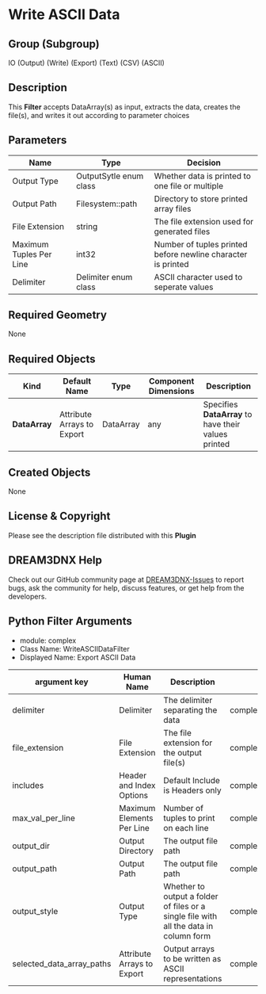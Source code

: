 # Write ASCII Data


## Group (Subgroup) ##

IO (Output) (Write) (Export) (Text) (CSV) (ASCII)

## Description ##

This **Filter** accepts DataArray(s) as input, extracts the data, creates the file(s), and writes it out according to parameter choices

## Parameters ##

| Name | Type | Decision |
|-------|-----|----------|
| Output Type | OutputSytle enum class | Whether data is printed to one file or multiple |
| Output Path | Filesystem::path | Directory to store printed array files |
| File Extension | string | The file extension used for generated files |
| Maximum Tuples Per Line | int32 | Number of tuples printed before newline character is printed |
| Delimiter | Delimiter enum class | ASCII character used to seperate values |

## Required Geometry ##

None

## Required Objects ##

| Kind | Default Name | Type | Component Dimensions | Description                                          |
|-----|-------|------|--------|------------------------------------------------------|
| **DataArray** | Attribute Arrays to Export | DataArray |  any | Specifies **DataArray** to have their values printed |

## Created Objects ##

None

## License & Copyright ##

Please see the description file distributed with this **Plugin**

## DREAM3DNX Help

Check out our GitHub community page at [DREAM3DNX-Issues](https://github.com/BlueQuartzSoftware/DREAM3DNX-Issues) to report bugs, ask the community for help, discuss features, or get help from the developers.

## Python Filter Arguments

+ module: complex
+ Class Name: WriteASCIIDataFilter
+ Displayed Name: Export ASCII Data

| argument key | Human Name | Description | Parameter Type |
|--------------|------------|-------------|----------------|
| delimiter | Delimiter | The delimiter separating the data | complex.ChoicesParameter |
| file_extension | File Extension | The file extension for the output file(s) | complex.StringParameter |
| includes | Header and Index Options | Default Include is Headers only | complex.ChoicesParameter |
| max_val_per_line | Maximum Elements Per Line | Number of tuples to print on each line | complex.Int32Parameter |
| output_dir | Output Directory | The output file path | complex.FileSystemPathParameter |
| output_path | Output Path | The output file path | complex.FileSystemPathParameter |
| output_style | Output Type | Whether to output a folder of files or a single file with all the data in column form | complex.ChoicesParameter |
| selected_data_array_paths | Attribute Arrays to Export | Output arrays to be written as ASCII representations | complex.MultiArraySelectionParameter |

